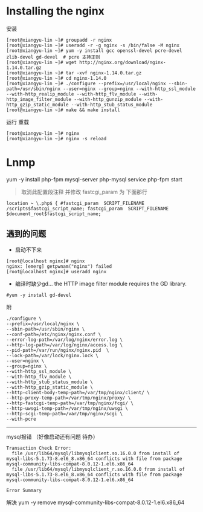 # Installing the nginx

安装

    [root@xiangyu-lin ~]# groupadd -r nginx
    [root@xiangyu-lin ~]# useradd -r -g nginx -s /bin/false -M nginx  
    [root@xiangyu-lin ~]# yum -y install gcc openssl-devel pcre-devel zlib-devel gd-devel  # pcre 支持正则
    [root@xiangyu-lin ~]# wget http://nginx.org/download/nginx-1.14.0.tar.gz
    [root@xiangyu-lin ~]# tar -xvf nginx-1.14.0.tar.gz
    [root@xiangyu-lin ~]# cd nginx-1.14.0
    [root@xiangyu-lin ~]# ./configure --prefix=/usr/local/nginx --sbin-path=/usr/sbin/nginx --user=nginx --group=nginx --with-http_ssl_module --with-http_realip_module --with-http_flv_module --with-http_image_filter_module --with-http_gunzip_module --with-http_gzip_static_module --with-http_stub_status_module
    [root@xiangyu-lin ~]# make && make install

运行 重载

    [root@xiangyu-lin ~]# nginx  
    [root@xiangyu-lin ~]# nginx -s reload

# Lnmp
  yum -y install php-fpm mysql-server php-mysql
  service php-fpm start
> 取消此配置段注释 并修改 fastcgi_param 为 下面那行

`location ~ \.php$ {
    #fastcgi_param  SCRIPT_FILENAME  /scripts$fastcgi_script_name;
    fastcgi_param  SCRIPT_FILENAME  $document_root$fastcgi_script_name; `

## 遇到的问题

- 启动不下来
```
[root@localhost nginx]# nginx
nginx: [emerg] getpwnam("nginx") failed
[root@localhost nginx]# useradd nginx
```
- 编译时缺少gd...
the HTTP image filter module requires the GD library.
```
#yum -y install gd-devel
```

附

    ./configure \
    --prefix=/usr/local/nginx \
    --sbin-path=/usr/sbin/nginx \
    --conf-path=/etc/nginx/nginx.conf \
    --error-log-path=/var/log/nginx/error.log \
    --http-log-path=/var/log/nginx/access.log \
    --pid-path=/var/run/nginx/nginx.pid  \
    --lock-path=/var/lock/nginx.lock \
    --user=nginx \
    --group=nginx \
    --with-http_ssl_module \
    --with-http_flv_module \
    --with-http_stub_status_module \
    --with-http_gzip_static_module \
    --http-client-body-temp-path=/var/tmp/nginx/client/ \
    --http-proxy-temp-path=/var/tmp/nginx/proxy/ \
    --http-fastcgi-temp-path=/var/tmp/nginx/fcgi/ \
    --http-uwsgi-temp-path=/var/tmp/nginx/uwsgi \
    --http-scgi-temp-path=/var/tmp/nginx/scgi \
    --with-pcre

---

mysql报错 （好像启动还有问题  待办）

    Transaction Check Error:
      file /usr/lib64/mysql/libmysqlclient.so.16.0.0 from install of mysql-libs-5.1.73-8.el6_8.x86_64 conflicts with file from package mysql-community-libs-compat-8.0.12-1.el6.x86_64
      file /usr/lib64/mysql/libmysqlclient_r.so.16.0.0 from install of mysql-libs-5.1.73-8.el6_8.x86_64 conflicts with file from package mysql-community-libs-compat-8.0.12-1.el6.x86_64

    Error Summary

解决
    yum -y remove mysql-community-libs-compat-8.0.12-1.el6.x86_64
